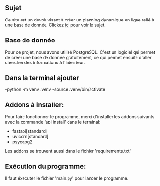 ## Sujet
Ce site est un devoir visant à créer un planning dynamique en ligne relié à une base de donnée.
Clickez [ici](SUJET.md) pour voir le sujet.

## Base de donnée

Pour ce projet, nous avons utilisé PostgreSQL. C'est un logiciel qui permet de créer une base de donnée gratuitement, ce qui permet ensuite d'aller chercher des informations à l'interrieur.

## Dans la terminal ajouter
-python -m venv .venv
-source .venv/bin/activate

## Addons à installer:

Pour faire fonctionner le programme, merci d'installer les addons suivants avec la commande 'api install' dans le terminal:

- fastapi[standard]
- uvicorn[standard]
- psycopg2

Les addons se trouvent aussi dans le fichier 'requirements.txt'

## Exécution du programme:

Il faut éxecuter le fichier 'main.py' pour lancer le programme.